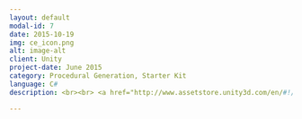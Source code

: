 ```yaml
---
layout: default
modal-id: 7
date: 2015-10-19
img: ce_icon.png
alt: image-alt
client: Unity
project-date: June 2015
category: Procedural Generation, Starter Kit
language: C# 
description: <br><br> <a href="http://www.assetstore.unity3d.com/en/#!/content/37158"> Unity Store </a> <br> <br> <strong> Procedurally Generated Cave Exploration Starter Kit </strong> <br> <br> Provides a starting point to create an atmospheric 2D exploration game. <br> <br> <strong> Features: </strong> <br> - Procedural tile system. Easily create levels of any size. <br> - Create infinite levels <br> - Four different texture packs <br> - Damage System <br> - Three different enemy types <br> - 2D lighting <br> - Extensive Object pooling <br> - Path Finding <br> <br>

---
```

